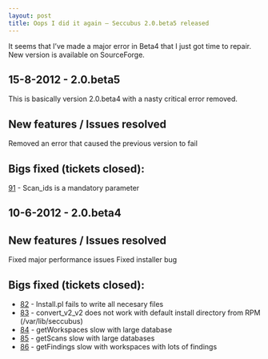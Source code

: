 ```yaml
---
layout: post
title: Oops I did it again – Seccubus 2.0.beta5 released
---
```

It seems that I’ve made a major error in Beta4 that I just got time to repair.
New version is available on SourceForge.

    
    
15-8-2012 - 2.0.beta5
---
This is basically version 2.0.beta4 with a nasty critical error removed.

New features / Issues resolved
------------------------------
Removed an error that caused the previous version to fail

Bigs fixed (tickets closed):
----------------------------
[91](https://sourceforge.net/apps/trac/seccubus/ticket/91) - Scan_ids is a mandatory parameter

10-6-2012 - 2.0.beta4
---

New features / Issues resolved
------------------------------
Fixed major performance issues
Fixed installer bug

Bigs fixed (tickets closed):
----------------------------
* [82](https://sourceforge.net/apps/trac/seccubus/ticket/82) - Install.pl fails to write all necesary files
* [83](https://sourceforge.net/apps/trac/seccubus/ticket/83) - convert_v2_v2 does not work with default install directory from RPM (/var/lib/seccubus)
* [84](https://sourceforge.net/apps/trac/seccubus/ticket/84) - getWorkspaces slow with large database
* [85](https://sourceforge.net/apps/trac/seccubus/ticket/85) - getScans slow with large databases
* [86](https://sourceforge.net/apps/trac/seccubus/ticket/86) - getFindings slow with workspaces with lots of findings
